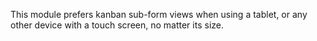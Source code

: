 This module prefers kanban sub-form views when using a tablet, or any other
device with a touch screen, no matter its size.
